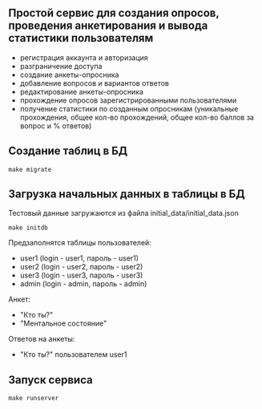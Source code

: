 ## Простой сервис для создания опросов, проведения анкетирования и вывода статистики пользователям
[//]: # ( Реализованы функции )
 - регистрация аккаунта и авторизация
 - разграничение доступа
 - создание анкеты-опросника
 - добавление вопросов и вариантов ответов
 - редактирование анкеты-опросника
 - прохождение опросов зарегистрированными пользователями
 - получение статистики по созданным опросникам (уникальные прохождения, общее кол-во прохождений, 
   общее кол-во баллов за вопрос и % ответов)


## Создание таблиц в БД
```
make migrate
```

## Загрузка начальных данных в таблицы в БД 
Тестовый данные загружаются из файла initial_data/initial_data.json
```
make initdb
```
Предзаполнятся таблицы пользователей: 
- user1 (login - user1, пароль - user1)
- user2 (login - user2, пароль - user2)
- user3 (login - user3, пароль - user3)
- admin (login - admin, пароль - admin)

Анкет:
- "Кто ты?"
- "Ментальное состояние"

Ответов на анкеты:
- "Кто ты?" пользователем user1


## Запуск сервиса
```
make runserver
```




